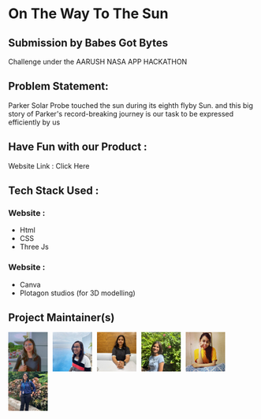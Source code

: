 # On The Way To The Sun

## Submission by Babes Got Bytes

Challenge under the AARUSH NASA APP HACKATHON

## Problem Statement:
Parker Solar Probe touched the sun during its eighth flyby Sun. and this big story of Parker's record-breaking journey is our task to be expressed efficiently by us
<!--
## Our Product :

(abstract add here) -->

## Have Fun with our Product :
Website Link : Click Here

## Tech Stack Used :

### Website :
- Html
- CSS
- Three Js
### Website :
- Canva
- Plotagon studios (for 3D modelling)


## Project Maintainer(s)

<img align="left" alt="Aishwarya Pai" width="80px" height="80px" src="https://github.com/sakshishruti/On-the-way-to-Sun/blob/main/dist/aishwarya.jpeg" style="padding-right:10px;" />
<img align="left" alt="Arpita Singh" width="80px" height="80px" src="https://github.com/sakshishruti/On-the-way-to-Sun/blob/main/dist/arpita.jpeg" style="padding-right:10px;" />
<img align="left" alt="Sakshi Shruti" width="80px" height="80px" src="https://github.com/sakshishruti/On-the-way-to-Sun/blob/main/dist/sakshi.jpg" style="padding-right:10px;" />
<img align="left" alt="Vaidehi Jadhao" width="80px" height="80px" src="https://github.com/sakshishruti/On-the-way-to-Sun/blob/main/dist/vaidehi.jpeg" style="padding-right:10px;" />
<img align="left" alt="Ukti Agrawal" width="80px" height="80px" src="https://github.com/sakshishruti/On-the-way-to-Sun/blob/main/dist/ukti.jpeg" style="padding-right:10px;" />
<img align="left" alt="Priyal Mittal" width="80px" height="80px" src="https://github.com/sakshishruti/On-the-way-to-Sun/blob/main/dist/priyal.jpeg" style="padding-right:10px;" />
